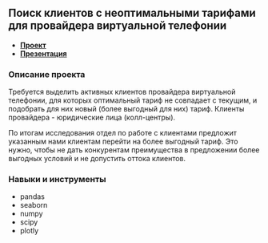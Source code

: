 ## Поиск клиентов с неоптимальными тарифами для провайдера виртуальной телефонии
- **[Проект]()**
- **[Презентация](https://github.com/Kris-Soloveva/Portfolio/blob/main/Поиск%20клиентов%20с%20неоптимальными%20тарифами/Презентация.pdf)**
### Описание проекта
Требуется выделить активных клиентов провайдера виртуальной телефонии, для которых оптимальный тариф не совпадает с текущим, и подобрать для них новый (более выгодный для них) тариф. Клиенты провайдера - юридические лица (колл-центры).   

По итогам исследования отдел по работе с клиентами предложит указанным нами клиентам перейти на более выгодный тариф. Это нужно, чтобы не дать конкурентам преимущества в предложении более выгодных условий и не допустить оттока клиентов.

### Навыки и инструменты
* pandas 
* seaborn
* numpy
* scipy 
* plotly
